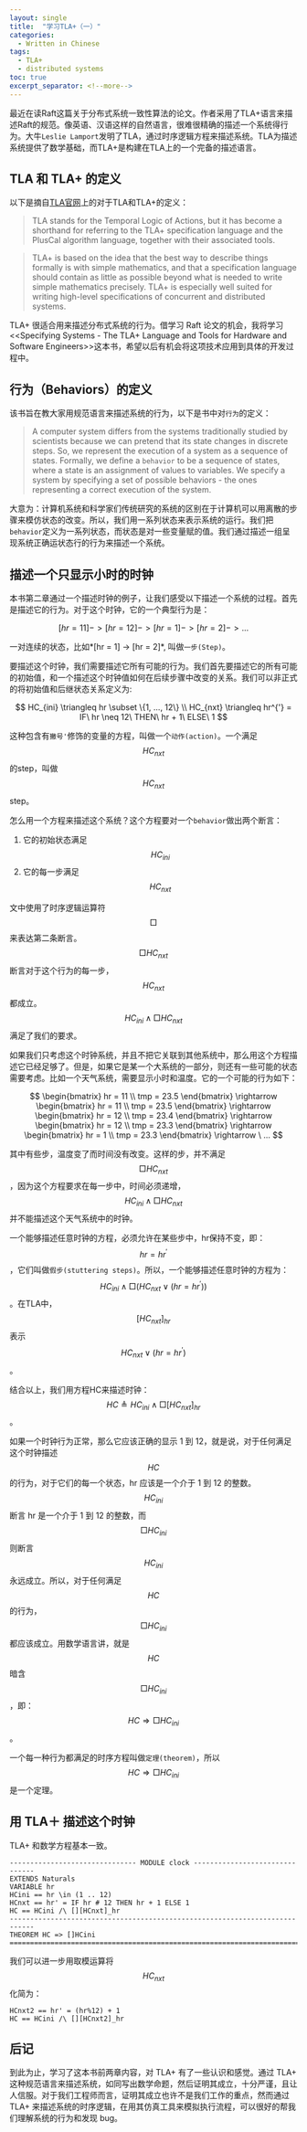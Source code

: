 ```yaml
---
layout: single
title:  "学习TLA+（一）"
categories: 
  - Written in Chinese
tags:
  - TLA+
  - distributed systems
toc: true
excerpt_separator: <!--more-->
---
```


最近在读Raft这篇关于分布式系统一致性算法的论文。作者采用了TLA+语言来描述Raft的规范。像英语、汉语这样的自然语言，很难很精确的描述一个系统得行为。大牛`Leslie Lamport`发明了TLA，通过时序逻辑方程来描述系统。TLA为描述系统提供了数学基础，而TLA+是构建在TLA上的一个完备的描述语言。

<!--more-->

## TLA 和 TLA+ 的定义

以下是摘自[TLA官网](http://research.microsoft.com/en-us/um/people/lamport/tla/tla-intro.html)上的对于TLA和TLA+的定义：

> TLA stands for the Temporal Logic of Actions, but it has become a shorthand for referring to the TLA+ specification language and the PlusCal algorithm language, together with their associated tools.

> TLA+ is based on the idea that the best way to describe things formally is with simple mathematics, and that a specification language should contain as little as possible beyond what is needed to write simple mathematics precisely. TLA+ is especially well suited for writing high-level specifications of concurrent and distributed systems.

TLA+ 很适合用来描述分布式系统的行为。借学习 Raft 论文的机会，我将学习<<Specifying Systems - The TLA+ Language and Tools for Hardware and Software Engineers>>这本书，希望以后有机会将这项技术应用到具体的开发过程中。

## 行为（Behaviors）的定义

该书旨在教大家用规范语言来描述系统的行为，以下是书中对`行为`的定义：

> A computer system differs from the systems traditionally studied by scientists because we can pretend that its state changes in discrete steps. So, we represent the execution of a system as a sequence of states. Formally, we define a `behavior` to be a sequence of states, where a state is an assignment of values to variables.  We specify a system by specifying a set of possible behaviors - the ones representing a correct execution of the system.

大意为：计算机系统和科学家们传统研究的系统的区别在于计算机可以用离散的步骤来模仿状态的改变。所以，我们用一系列状态来表示系统的运行。我们把`behavior`定义为一系列状态，而状态是对一些变量赋的值。我们通过描述一组呈现系统正确运状态行的行为来描述一个系统。

## 描述一个只显示小时的时钟

本书第二章通过一个描述时钟的例子，让我们感受以下描述一个系统的过程。首先是描述它的行为。对于这个时钟，它的一个典型行为是：

$$
[hr = 11] -> [hr = 12] -> [hr = 1] -> [hr = 2] -> ... 
$$

一对连续的状态，比如*[hr = 1] -> [hr = 2]*, 叫做`一步(Step)`。

要描述这个时钟，我们需要描述它所有可能的行为。我们首先要描述它的所有可能的初始值，和一个描述这个时钟值如何在后续步骤中改变的关系。我们可以非正式的将初始值和后继状态关系定义为:

$$
HC_{ini} \triangleq hr \subset \{1, ..., 12\} \\
HC_{nxt} \triangleq hr^{'} = IF\ hr \neq 12\ THEN\ hr + 1\ ELSE\ 1
$$

这种包含有`撇号'`修饰的变量的方程，叫做一个`动作(action)`。一个满足$$ HC_{nxt} $$的step，叫做$$HC_{nxt} $$ step。

怎么用一个方程来描述这个系统？这个方程要对一个`behavior`做出两个断言：

1. 它的初始状态满足$$ HC_{ini} $$
2. 它的每一步满足$$ HC_{nxt} $$

文中使用了时序逻辑运算符$$ \Box $$来表达第二条断言。$$ \Box HC_{nxt} $$ 断言对于这个行为的每一步，$$ HC_{nxt} $$都成立。$$ HC_{ini} \land \Box HC_{nxt} $$满足了我们的要求。

如果我们只考虑这个时钟系统，并且不把它关联到其他系统中，那么用这个方程描述它已经足够了。但是，如果它是某一个大系统的一部分，则还有一些可能的状态需要考虑。比如一个天气系统，需要显示小时和温度。它的一个可能的行为如下：

$$
\begin{bmatrix} hr = 11 \\ tmp = 23.5 \end{bmatrix} \rightarrow  \begin{bmatrix} hr = 11 \\ tmp = 23.5 \end{bmatrix} \rightarrow \begin{bmatrix} hr = 12 \\ tmp = 23.4 \end{bmatrix} \rightarrow \begin{bmatrix} hr = 12 \\ tmp = 23.3 \end{bmatrix} \rightarrow \begin{bmatrix} hr = 1 \\ tmp = 23.3 \end{bmatrix} \rightarrow \ ...
$$

其中有些步，温度变了而时间没有改变。这样的步，并不满足$$ \Box HC_{nxt} $$，因为这个方程要求在每一步中，时间必须递增，$$ HC_{ini} \land \Box HC_{nxt} $$并不能描述这个天气系统中的时钟。

一个能够描述任意时钟的方程，必须允许在某些步中，hr保持不变，即：$$ hr = hr^{'} $$，它们叫做`假步(stuttering steps)`。所以，一个能够描述任意时钟的方程为：$$ HC_{ini} \land \Box ( HC_{nxt} \lor (hr = hr^{'})) $$。在TLA中，$$ [HC_{nxt}]_{hr} $$表示$$ HC_{nxt} \lor (hr = hr^{'}) $$。

结合以上，我们用方程HC来描述时钟：$$ HC \triangleq HC_{ini} \land \Box [HC_{nxt}]_{hr} $$。

如果一个时钟行为正常，那么它应该正确的显示 1 到 12，就是说，对于任何满足这个时钟描述 $$HC$$ 的行为，对于它们的每一个状态，hr 应该是一个介于 1 到 12 的整数。$$ HC_{ini} $$ 断言 hr 是一个介于 1 到 12 的整数，而 $$ \Box HC_{ini} $$ 则断言 $$ HC_{ini} $$ 永远成立。所以，对于任何满足 $$HC$$ 的行为，$$ \Box HC_{ini} $$ 都应该成立。用数学语言讲，就是 $$HC$$ 暗含 $$ \Box HC_{ini} $$，即：$$ HC \Rightarrow \Box HC_{ini} $$。

一个每一种行为都满足的时序方程叫做`定理(theorem)`，所以 $$ HC \Rightarrow \Box HC_{ini} $$ 是一个定理。

## 用 TLA＋ 描述这个时钟

TLA+ 和数学方程基本一致。

~~~
------------------------------- MODULE clock -------------------------------
EXTENDS Naturals
VARIABLE hr
HCini == hr \in (1 .. 12)
HCnxt == hr' = IF hr # 12 THEN hr + 1 ELSE 1
HC == HCini /\ [][HCnxt]_hr
----------------------------------------------------------------------------
THEOREM HC => []HCini
============================================================================
~~~

我们可以进一步用取模运算将 $$ HC_{nxt} $$ 化简为：

~~~
HCnxt2 == hr' = (hr%12) + 1
HC == HCini /\ [][HCnxt2]_hr
~~~

## 后记

到此为止，学习了这本书前两章内容，对 TLA+ 有了一些认识和感觉。通过 TLA+ 这种规范语言来描述系统，如同写出数学命题，然后证明其成立，十分严谨，且让人信服。对于我们工程师而言，证明其成立也许不是我们工作的重点，然而通过 TLA+ 来描述系统的时序逻辑，在用其仿真工具来模拟执行流程，可以很好的帮我们理解系统的行为和发现 bug。

